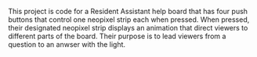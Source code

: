 This project is code for a Resident Assistant help board that has four push buttons that control one neopixel strip each when pressed. When pressed, their designated neopixel strip displays
an animation that direct viewers to different parts of the board. Their purpose is to lead viewers from a question to an anwser with the light. 
